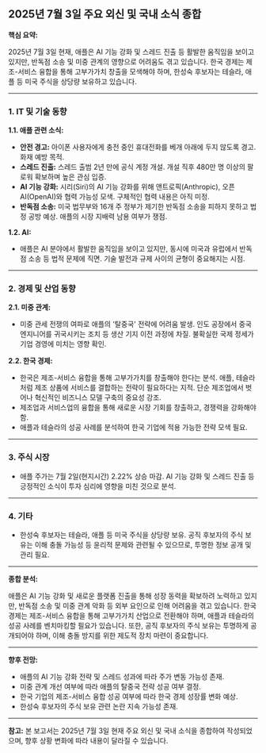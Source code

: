 ## 2025년 7월 3일 주요 외신 및 국내 소식 종합

**핵심 요약:**

2025년 7월 3일 현재, 애플은 AI 기능 강화 및 스레드 진출 등 활발한 움직임을 보이고 있지만, 반독점 소송 및 미중 관계의 영향으로 어려움도 겪고 있습니다. 한국 경제는 제조-서비스 융합을 통해 고부가가치 창출을 모색해야 하며, 한성숙 후보자는 테슬라, 애플 등 미국 주식을 상당량 보유하고 있습니다.

---

### 1. IT 및 기술 동향

**1.1. 애플 관련 소식:**

*   **안전 경고:** 아이폰 사용자에게 충전 중인 휴대전화를 베개 아래에 두지 않도록 경고. 화재 예방 목적.
*   **스레드 진출:** 스레드 출범 2년 만에 공식 계정 개설. 개설 직후 480만 명 이상의 팔로워 확보하며 높은 관심 입증.
*   **AI 기능 강화:** 시리(Siri)의 AI 기능 강화를 위해 앤트로픽(Anthropic), 오픈AI(OpenAI)와 협력 가능성 모색. 구체적인 협력 내용은 아직 미정.
*   **반독점 소송:** 미국 법무부와 16개 주 정부가 제기한 반독점 소송을 피하지 못하고 법정 공방 예상. 애플의 시장 지배력 남용 여부가 쟁점.

**1.2. AI:**

*   애플은 AI 분야에서 활발한 움직임을 보이고 있지만, 동시에 미국과 유럽에서 반독점 소송 등 법적 문제에 직면. 기술 발전과 규제 사이의 균형이 중요해지는 시점.

---

### 2. 경제 및 산업 동향

**2.1. 미중 관계:**

*   미중 관세 전쟁의 여파로 애플의 '탈중국' 전략에 어려움 발생. 인도 공장에서 중국 엔지니어를 귀국시키는 조치 등 생산 기지 이전 과정에 차질. 불확실한 국제 정세가 기업 경영에 미치는 영향 확인.

**2.2. 한국 경제:**

*   한국은 제조-서비스 융합을 통해 고부가가치를 창출해야 한다는 분석. 애플, 테슬라처럼 제조 상품에 서비스를 결합하는 전략이 필요하다는 지적. 단순 제조업에서 벗어나 혁신적인 비즈니스 모델 구축의 중요성 강조.
*   제조업과 서비스업의 융합을 통해 새로운 시장 기회를 창출하고, 경쟁력을 강화해야 함.
*   애플과 테슬라의 성공 사례를 분석하여 한국 기업에 적용 가능한 전략 모색 필요.

---

### 3. 주식 시장

*   애플 주가는 7월 2일(현지시간) 2.22% 상승 마감. AI 기능 강화 및 스레드 진출 등 긍정적인 소식이 투자 심리에 영향을 미친 것으로 분석.

---

### 4. 기타

*   한성숙 후보자는 테슬라, 애플 등 미국 주식을 상당량 보유. 공직 후보자의 주식 보유는 이해 충돌 가능성 등 윤리적 문제와 관련될 수 있으므로, 투명한 정보 공개 및 관리 필요.

---

**종합 분석:**

애플은 AI 기능 강화 및 새로운 플랫폼 진출을 통해 성장 동력을 확보하려 노력하고 있지만, 반독점 소송 및 미중 관계 악화 등 외부 요인으로 인해 어려움을 겪고 있습니다. 한국 경제는 제조-서비스 융합을 통해 고부가가치 산업으로 전환해야 하며, 애플과 테슬라의 성공 사례를 벤치마킹할 필요가 있습니다.  또한, 공직 후보자의 주식 보유는 투명하게 공개되어야 하며, 이해 충돌 방지를 위한 제도적 장치 마련이 중요합니다.

---

**향후 전망:**

*   애플의 AI 기능 강화 전략 및 스레드 성과에 따라 주가 변동 가능성 존재.
*   미중 관계 개선 여부에 따라 애플의 탈중국 전략 성공 여부 결정.
*   한국 기업의 제조-서비스 융합 성공 여부에 따라 한국 경제 성장률 변화 예상.
*   한성숙 후보자의 주식 보유 관련 논란 지속 가능성 존재.

---

**참고:** 본 보고서는 2025년 7월 3일 현재 주요 외신 및 국내 소식을 종합하여 작성되었으며, 향후 상황 변화에 따라 내용이 달라질 수 있습니다.
